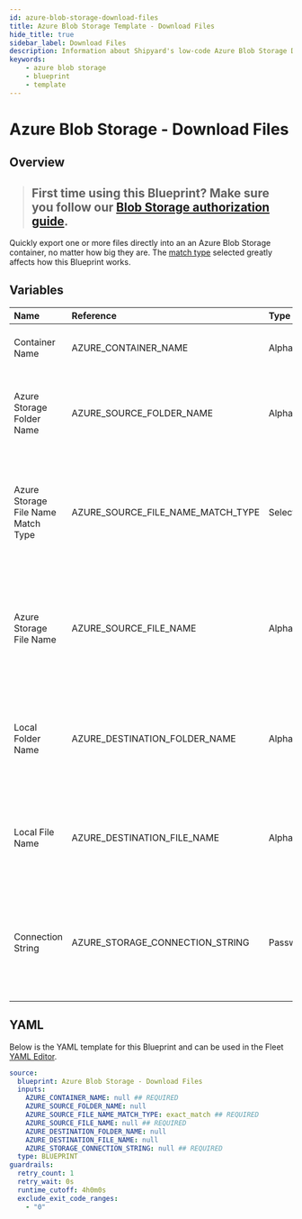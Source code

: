 ```yaml
---
id: azure-blob-storage-download-files
title: Azure Blob Storage Template - Download Files
hide_title: true
sidebar_label: Download Files
description: Information about Shipyard's low-code Azure Blob Storage Download Files blueprint. Quickly export one or more files from an Azure Blob Storage container. Once the files have downloaded, transfer them to another service or run another Vessel against the data.
keywords:
    - azure blob storage
    - blueprint
    - template
---
```


# Azure Blob Storage - Download Files

## Overview

> ## **First time using this Blueprint? Make sure you follow our [Blob Storage authorization guide](https://www.shipyardapp.com/docs/blueprint-library/azure-blob-storage/azure-blob-storage-authorization/)**.

Quickly export one or more files directly into an an Azure Blob Storage container, no matter how big they are. The [match type](https://www.shipyardapp.com/docs/reference/blueprint-library/match-type/) selected greatly affects how this Blueprint works.



## Variables

| Name | Reference | Type | Required | Default | Options | Description |
|:---|:---|:---|:---|:---|:---|:---|
| Container Name | AZURE_CONTAINER_NAME | Alphanumeric | :white_check_mark: | - | - | Name of the target Azure storage container. |
| Azure Storage Folder Name | AZURE_SOURCE_FOLDER_NAME | Alphanumeric | :heavy_minus_sign: | - | - | Name of the folder where the file is stored in the Azure storage container. |
| Azure Storage File Name Match Type | AZURE_SOURCE_FILE_NAME_MATCH_TYPE | Select | :white_check_mark: | `exact_match` | Exact Match: `exact_match`<br></br><br></br>Regex Match: `regex_match` | Determines if the text in "Azure Storage File Name" will look for one file with exact match, or multiple files using regex. |
| Azure Storage File Name | AZURE_SOURCE_FILE_NAME | Alphanumeric | :white_check_mark: | - | - | Name of the target file(s) in the Azure storage storage container. Can be regex if "Match Type" is set accordingly. |
| Local Folder Name | AZURE_DESTINATION_FOLDER_NAME | Alphanumeric | :heavy_minus_sign: | - | - | Folder where the file(s) should be downloaded. Leaving blank will place the file in the home directory. |
| Local File Name | AZURE_DESTINATION_FILE_NAME | Alphanumeric | :heavy_minus_sign: | - | - | What to name the file(s) being downloaded. If left blank, defaults to the original file name(s). |
| Connection String | AZURE_STORAGE_CONNECTION_STRING | Password | :white_check_mark: | - | - | Connection string for programmatic access to download the file from the specified Azure storage container. |


## YAML

Below is the YAML template for this Blueprint and can be used in the Fleet [YAML Editor](../../reference/fleets/yaml-editor.md).

```yaml
source:
  blueprint: Azure Blob Storage - Download Files
  inputs:
    AZURE_CONTAINER_NAME: null ## REQUIRED
    AZURE_SOURCE_FOLDER_NAME: null 
    AZURE_SOURCE_FILE_NAME_MATCH_TYPE: exact_match ## REQUIRED
    AZURE_SOURCE_FILE_NAME: null ## REQUIRED
    AZURE_DESTINATION_FOLDER_NAME: null 
    AZURE_DESTINATION_FILE_NAME: null 
    AZURE_STORAGE_CONNECTION_STRING: null ## REQUIRED
  type: BLUEPRINT
guardrails:
  retry_count: 1
  retry_wait: 0s
  runtime_cutoff: 4h0m0s
  exclude_exit_code_ranges:
    - "0"
```
